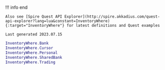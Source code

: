 !!! info end

    Also see [Spire Quest API Explorer](http://spire.akkadius.com/quest-api-explorer?lang=lua&constant=InventoryWhere){:target="InventoryWhere"} for latest definitions and Quest examples

    Last generated 2023.07.15

``` lua
InventoryWhere.Bank
InventoryWhere.Cursor
InventoryWhere.Personal
InventoryWhere.SharedBank
InventoryWhere.Trading

```
